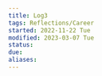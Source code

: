 ```yaml
---
title: Log3
tags: Reflections/Career
started: 2022-11-22 Tue
modified: 2023-03-07 Tue
status: 
due: 
aliases: 
---
```


